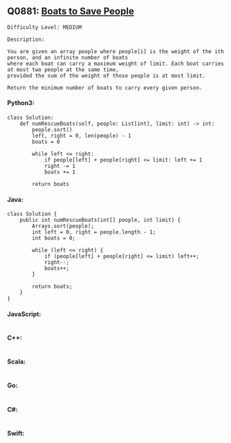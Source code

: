 ## Q0881: [Boats to Save People](https://leetcode.com/problems/boats-to-save-people/)

```
Difficulty Level: MEDIUM
```

```
Description:

You are given an array people where people[i] is the weight of the ith person, and an infinite number of boats
where each boat can carry a maximum weight of limit. Each boat carries at most two people at the same time,
provided the sum of the weight of those people is at most limit.

Return the minimum number of boats to carry every given person.
```

#### Python3:

```
class Solution:
    def numRescueBoats(self, people: List[int], limit: int) -> int:
        people.sort()
        left, right = 0, len(people) - 1
        boats = 0

        while left <= right:
            if people[left] + people[right] <= limit: left += 1
            right -= 1
            boats += 1
            
        return boats
```

#### Java:

```
class Solution {
    public int numRescueBoats(int[] people, int limit) {
        Arrays.sort(people);
        int left = 0, right = people.length - 1;
        int boats = 0;

        while (left <= right) {
            if (people[left] + people[right] <= limit) left++;
            right--;
            boats++;
        }
        
        return boats;
    }
}
```

#### JavaScript:

```

```

#### C++:

```

```

#### Scala:

```

```

#### Go:

```

```

#### C#:

```

```

#### Swift:

```

```